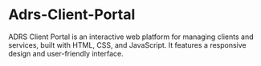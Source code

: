 # Adrs-Client-Portal
ADRS Client Portal is an interactive web platform for managing clients and services, built with HTML, CSS, and JavaScript. It features a responsive design and user-friendly interface.
